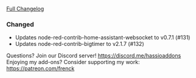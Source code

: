 [Full Changelog][changelog]

### Changed

- Updates node-red-contrib-home-assistant-websocket to v0.7.1 (#131)
- Updates node-red-contrib-bigtimer to v2.1.7 (#132)

[changelog]: https://github.com/hassio-addons/addon-node-red/compare/v1.3.1...v1.3.2

Questions? Join our Discord server! https://discord.me/hassioaddons
Enjoying my add-ons? Consider supporting my work: https://patreon.com/frenck
